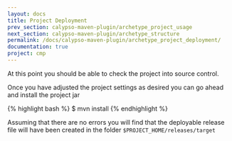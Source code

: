 ```yaml
---
layout: docs
title: Project Deployment
prev_section: calypso-maven-plugin/archetype_project_usage
next_section: calypso-maven-plugin/archetype_structure
permalink: /docs/calypso-maven-plugin/archetype_project_deployment/
documentation: true
project: cmp
---
```


At this point you should be able to check the project into source control.

Once you have adjusted the project settings as desired you can go ahead and install the project jar

{% highlight bash %}
$ mvn install
{% endhighlight %}

Assuming that there are no errors you will find that the deployable release file will have been created in the folder 
`$PROJECT_HOME/releases/target`
